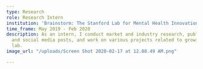 ```yaml
---
type: Research
role: Research Intern
institution: 'Brainstorm: The Stanford Lab for Mental Health Innovation'
time_frame: May 2019 - Feb 2020
description: As an intern, I conduct market and industry research, publish blog articles
  and social media posts, and work on various projects related to growing the academic
  lab.
image_url: "/uploads/Screen Shot 2020-02-17 at 12.08.49 AM.png"

---
```

